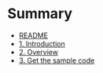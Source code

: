 # Summary

* [README](README.md)
* [1. Introduction](1_Introduction.md)
* [2. Overview](2_Overview.md)
* [3. Get the sample code](3_Get-the-sample-code.md)

